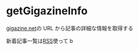# getGigazineInfo

[gigazine.net](https://gigazine.net/)の URL から記事の詳細な情報を取得する

新着記事一覧は[RSS](https://gigazine.net/news/20180620-gigazine-rss-change/)使って
b
